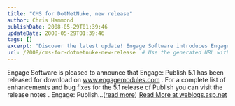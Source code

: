 ```yaml
---
title: "CMS for DotNetNuke, new release"
author: Chris Hammond
publishDate: 2008-05-29T01:39:46
updateDate: 2008-05-29T01:39:46
tags: []
excerpt: "Discover the latest update! Engage Software introduces Engage: Publish 5.1. Visit weblogs.asp.net for release notes and download details."
url: /2008/cms-for-dotnetnuke-new-release  # Use the generated URL with year
---
```

Engage Software is pleased to announce that Engage: Publish 5.1 has been released for download on www.engagemodules.com . For a complete list of enhancements and bug fixes for the 5.1 release of Publish you can visit the release notes . Engage: Publish...(<a href="https://weblogs.asp.net/christoc/archive/2008/04/21/cms-for-dotnetnuke-new-release.aspx">read more</a>)<img src="https://weblogs.asp.net/aggbug.aspx?PostID=6119321" width="1" height="1"> <a href="https://weblogs.asp.net/christoc/archive/2008/04/21/cms-for-dotnetnuke-new-release.aspx">Read More at weblogs.asp.net</a>

